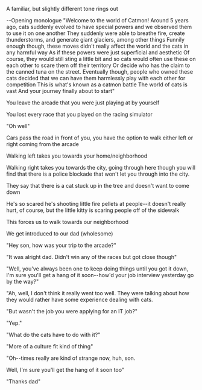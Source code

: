 A familiar, but slightly different tone rings out

--Opening monologue
"Welcome to the world of Catmon!
Around 5 years ago, cats suddenly evolved to have special powers and we observed them to use it on one another
They suddenly were able to breathe fire, create thunderstorms, and generate giant glaciers, among other things
Funnily enough though, these moves didn't really affect the world and the cats in any harmful way
As if these powers were just superficial and aesthetic
Of course, they would still sting a little bit and so cats would often use these on each other to scare them off their territory
Or decide who has the claim to the canned tuna on the street.
Eventually though, people who owned these cats decided that we can have them harmlessly play with each other for competition
This is what's known as a catmon battle
The world of cats is vast
And your journey finally about to start"

You leave the arcade that you were just playing at by yourself

You lost every race that you played on the racing simulator

"Oh well"

Cars pass the road in front of you, you have the option to walk either left or right coming from the arcade

Walking left takes you towards your home/neighborhood

Walking right takes you towards the city, going through here though you will find that there is a police blockade that won't let you through into the city.

They say that there is a cat stuck up in the tree and doesn't want to come down

He's so scared he's shooting little fire pellets at people--it doesn't really hurt, of course, but the little kitty is scaring people off of the sidewalk

This forces us to walk towards our neighborhood

We get introduced to our dad (wholesome)

"Hey son, how was your trip to the arcade?"

"It was alright dad. Didn't win any of the races but got close though"

"Well, you've always been one to keep doing things until you got it down, I'm sure you'll get a hang of it soon--how'd your job interview yesterday go by the way?"

"Ah, well, I don't think it really went too well. They were talking about how they would rather have some experience dealing with cats.

"But wasn't the job you were applying for an IT job?"

"Yep."

"What do the cats have to do with it?"

"More of a culture fit kind of thing"

"Oh--times really are kind of strange now, huh, son.

Well, I'm sure you'll get the hang of it soon too"

"Thanks dad"
